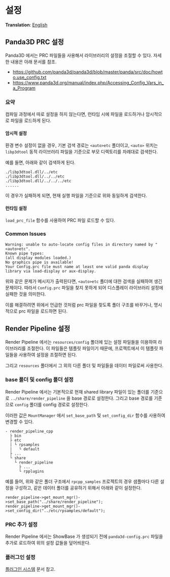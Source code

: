 # 설정
**Translation**: [English](../configuration.md)

## Panda3D PRC 설정

Panda3D 에서는 PRC 파일들을 사용해서 라이브러리의 설정을 조절할 수 있다. 자세한 내용은 아래 문서를 참조.
- https://github.com/panda3d/panda3d/blob/master/panda/src/doc/howto.use_config.txt
- https://www.panda3d.org/manual/index.php/Accessing_Config_Vars_in_a_Program

### 요약
컴파일 과정에서 따로 설정을 하지 않는다면, 런타임 시에 파일을 로드하거나 암시적으로 파일을 로드하게 된다.

#### 암시적 설정
환경 변수 설정이 없을 경우, 기본 검색 경로는 `<auto>etc` 폴더이고, `<auto>` 위치는
`libp3dtool` 동적 라이브러리 파일을 기준으로 부모 디렉토리를 차례대로 검색한다.

예를 들면, 아래와 같이 검색하게 된다.
```
./libp3dtool.dll/../etc
./libp3dtool.dll/../../etc
./libp3dtool.dll/../../../etc
......
```

이 경우가 실패하게 되면, 현재 실행 파일을 기준으로 위와 동일하게 검색한다.

#### 런타임 설정
`load_prc_file` 함수를 사용하여 PRC 파일 로드할 수 있다.

### Common Issues
```
Warning: unable to auto-locate config files in directory named by "<auto>etc".
Known pipe types:
(all display modules loaded.)
No graphics pipe is available!
Your Config.prc file must name at least one valid panda display
library via load-display or aux-display.
```
위와 같은 문제가 메시지가 출력된다면, `<auto>etc` 폴더에 대한 검색을 실패하여 생긴 문제이다.
따라서 `Config.prc` 파일을 찾지 못하게 되어 디스플레이 라이브러리 설정에 실패한 것을 의미한다.

이를 해결하려면 위에서 언급한 것처럼 prc 파일을 찾도록 폴더 구조를 바꾸거나,
명시적으로 prc 파일을 로드하면 된다.




## Render Pipeline 설정
Render Pipeline 에서는 `resources/config` 폴더에 있는 설정 파일들을 이용하여 라이브러리를 조절한다.
이 파일들은 템플릿 파일이기 때문에, 프로젝트에서 이 템플릿 파일들을 사용하여 설정을 조절하면 된다.

그리고 `resources` 폴더에서 그 외의 다른 폴더 및 파일들을 데이터 파일로써 사용한다.

### base 폴더 및 config 폴더 설정
Render Pipeline 에서는 기본적으로 현재 shared library 파일이 있는 폴더를 기준으로 `../share/render_pipeline` 을
base 경로로 설정한다. 그리고 base 경로를 기준으로 `config` 폴더를 config 경로로 설정한다.

이러한 값은 `MountManager` 에서 `set_base_path` 및 `set_config_dir` 함수를 사용하여 변경할 수 있다.

```
- render_pipeline_cpp
  ├ bin
  ├ etc
  | └ rpsamples
  |   └ default
  ├ ...
  └ share
    └ render_pipeline
      ├ ...
      └ rpplugins
```
예를 들어, 위와 같은 폴더 구조에서 `rpcpp_samples` 프로젝트의 경우 샘플마다 다른 설정을 구성하고,
같은 데이터 폴더를 공유하기 위해서 아래와 같이 설정한다.
```
render_pipeline->get_mount_mgr()->set_base_path("../share/render_pipeline");
render_pipeline->get_mount_mgr()->set_config_dir("../etc/rpsamples/default");
```

### PRC 추가 설정
Render Pipeline 에서는 ShowBase 가 생성되기 전에 `panda3d-config.prc` 파일을 추가로
로드하여 위의 설정 값들을 덮어씌운다.

### 플러그인 설정
[플러그인 시스템](plugin_system.md) 문서 참고.
